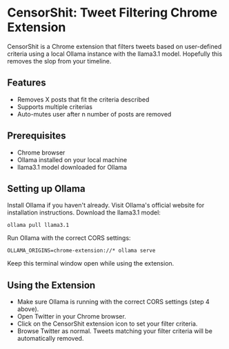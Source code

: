 # CensorShit: Tweet Filtering Chrome Extension
CensorShit is a Chrome extension that filters tweets based on user-defined criteria using a local Ollama instance with the llama3.1 model. Hopefully this removes the slop from your timeline.

## Features

- Removes X posts that fit the criteria described
- Supports multiple criterias
- Auto-mutes user after n number of posts are removed

## Prerequisites

- Chrome browser
- Ollama installed on your local machine
- llama3.1 model downloaded for Ollama

## Setting up Ollama

Install Ollama if you haven't already. Visit Ollama's official website for installation instructions.
Download the llama3.1 model:
```
ollama pull llama3.1
```
Run Ollama with the correct CORS settings:
```
OLLAMA_ORIGINS=chrome-extension://* ollama serve
```

Keep this terminal window open while using the extension.

## Using the Extension
- Make sure Ollama is running with the correct CORS settings (step 4 above).
- Open Twitter in your Chrome browser.
- Click on the CensorShit extension icon to set your filter criteria.
- Browse Twitter as normal. Tweets matching your filter criteria will be automatically removed.
